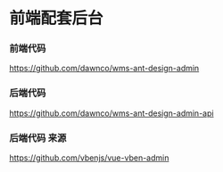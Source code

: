 # 前端配套后台

### 前端代码

https://github.com/dawnco/wms-ant-design-admin

### 后端代码

https://github.com/dawnco/wms-ant-design-admin-api

### 后端代码 来源

https://github.com/vbenjs/vue-vben-admin 
